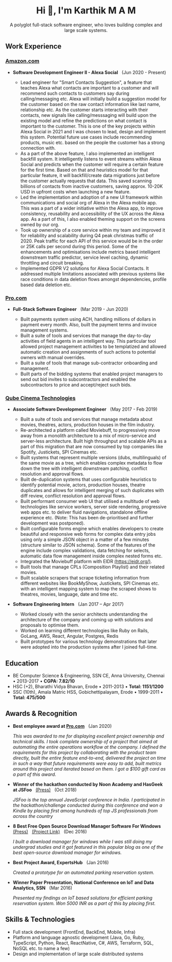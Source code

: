 <h1 align="center"> Hi 👋, I'm Karthik M A M </h1>

<p align="center">A polyglot full-stack software engineer, who loves building complex and large scale systems.</p>

<section>
  <h2> Work Experience </h2>
  <section>
    <h3> <a href="https://amazon.com">Amazon.com</a> </h3>
    <ul>
      <li>
        <p>
          <b>Software Development Engineer II - Alexa Social</b>
          &nbsp;
          (Jun 2020 - Present)
        <ul>
          <li> Lead engineer for "Smart Contacts Suggestion", a feature that teaches Alexa what contacts are important to a customer and will recommend such contacts to customers say during calling/messaging etc. Alexa will initially build a suggestion model for the customer based on the raw contact information like last name, relationship etc. As the customer starts interacting with their contacts, new signals like calling/messsaging will build upon the existing model and refine the predictions on what contact is important to the customer. This is one of the key projects within Alexa Social in 2021 and I was chosen to lead, design and implement this system. Potential future use cases include recommending products, music etc. based on the people the customer has a strong connection with.</li>
          <li> As a part of the above feature, I also implemented an intelligent backfill system. It intelligently listens to event streams within Alexa Social and predicts when the customer will require a certain feature for the first time. Based on that and heuristics model for that particular feature, it will backfill/create data migrations just before the customer actually requests that data. This saved scanning billions of contacts from inactive customers, saving approx. 10-20K USD in upfront costs when launching a new feature.</li>
          <li> Led the implementation and adoption of a new UI framework within communications and social org of Alexa in the Alexa mobile app. This was a part of a wider initiative within the Alexa app, to improve consistency, reusability and accessibility of the UX across the Alexa app. As a part of this, I also enabled theming support on the screens owned by our org.</li>
          <li> Took up ownership of a core service within my team and improved it for reliability and scalability during Q4 peak christmas traffic of 2020. Peak traffic for each API of this service would be in the order or 25K calls per second during this period. Some of the enhancements and optimisations include metrics based intelligent downstream traffic predictor, service level caching, dynamic throttling and circuit breaking. </li>
          <li> Implemented GDPR V2 solutions for Alexa Social Contacts. It addressed multiple limitations associated with previous systems like race conditions in data deletion flows amongst dependencies, profile based data deletion etc. </li>
        </ul>
        </p>
      </li>
  </section>

  <section>
    <h3> <a href="https://pro.com">Pro.com</a> </h3>
    <ul>
      <li>
        <p>
          <b>Full-Stack Software Engineer</b>
          &nbsp;
          (Mar 2019 - Jun 2020)
        </p>
        <ul>
          <li>Built payments system using ACH, handling millions of dollars in payment every month. Also, built the payment terms and invoice management systems.</li>
          <li>Built a suite of tools and services that manage the day-to-day activities of field agents in an intelligent way. This particular tool allowed project management activities to be templatized and allowed automatic creation and assignments of such actions to potential owners with manual overrides.</li>
          <li>Built a suite of tools that manage sub-contractor onboarding and management.</li>
          <li>Built parts of the bidding systems that enabled project managers to send out bid invites to subcontractors and enabled the subcontractors to price and accept/reject such bids.</li>
        </ul>
      </li>
  </section>

  <section>
    <h3> <a href="https://www.qubecinema.com/">Qube Cinema Technologies</a> </h3>
    <ul>
      <li>
        <p>
          <b>Associate Software Development Engineer</b>
          &nbsp;
          (May 2017 - Feb 2019)
        </p>
        <ul>
          <li>Built a suite of tools and services that manage metadata about movies, theatres, actors, production houses in the film industry.</li>
          <li>Re-architected a platform called Moviebuff, to progressively move away from a monolith architecture to a mix of micro-service and server-less architecture. Built high throughput and scalable APIs as a part of this migration that are now consumed by top companies like Spotify, Justickets, SPI Cinemas etc.</li>
          <li>Built systems that represent multiple versions (dubs, multilinguals) of the same movie as a tree, which enables complex metadata to flow down the tree with intelligent downstream patching, conflict resolution and approval flows.</li>
          <li>Built de-duplication systems that uses configurable heuristics to identify potential movie, actors, production houses, theatre duplicates and allows for intelligent merging of such duplicates with diff review, conflict resolution and approval flows.</li>
          <li>Built performant consumer web UI that utilised a multitude of web technologies like service workers, server side rendering, progressive web apps etc. to deliver fluid navigations, standalone offline experience etc. (Note: This has been de-prioritised and further development was postponed).</li>
          <li>Built configurable forms engine which enables developers to create beautiful and responsive web forms for complex data entry jobs using only a simple JSON object in a matter of a few minutes (structure similar to JSON schema). Some of the features of the engine include complex validations, data fetching for selects, automatic data flow management inside complex nested forms etc.</li>
          <li>Integrated the Moviebuff platform with EIDR <a href="https://eidr.org/">(https://eidr.org/)</a>.</li>
          <li>Built tools that manage CPLs (Composition Playlist) and their related movies.</li>
          <li>Built scalable scrapers that scrape ticketing information from different websites like BookMyShow, Justickets, SPI Cinemas etc. with an intelligent mapping system to map the scraped shows to theatres, movies, language, date and time etc.</li>
        </ul>
      </li>
      <li>
        <p>
          <b>Software Engineering Intern</b>
          &nbsp;
          (Jan 2017 – Apr 2017)
        </p>
        <ul>
          <li>Worked closely with the senior architects understanding the architecture of the company and coming up with solutions and proposals to optimise them.</li>
          <li>Worked on learning different technologies like Ruby on Rails, GoLang, AWS, React, Angular, Postgres, Redis</li>
          <li>Built prototypes for various technology demonstrations that later were adopted into the production systems after I joined full-time.</li>
        </ul>
      </li>
    </ul>
  </section>
</section>

<section>
  <h2>Education</h2>
  <ul>
    <li>BE Computer Science & Engineering, SSN CE, Anna University, Chennai • 2013-2017 • <b>CGPA: 7.82/10</b></li>
    <li>HSC (+2), Bharathi Vidya Bhavan, Erode • 2011-2013 • <b>Total: 1151/1200</b></li>
    <li>SSC (10th), Amala Matric HSS, Gobichettipalayam, Erode • 1999-2011 • <b>Total: 475/500</b></li>
  </ul>
</section>

<section>
  <h2> Awards & Recognition </h2>
  <ul>
    <li>
      <p>
        <b>Best employee award at <a href="https://pro.com">Pro.com</a></b>
        &nbsp;
        (Jan 2020)
      </p>
      <i>
        This was awarded to me for displaying excellent project ownership and technical skills.
        I took complete ownership of a project that aimed at automating the entire operations workflow at the company.
        I defined the requirements for this project by collaborating with the product team directly, built the entire feature end-to-end, delivered the project on time in such a way that future requirements were easy to add, built metrics around this project and iterated based on them.
        I got a $100 gift card as a part of this award.
      </i>
    </li>
    <li>
      <p>
        <b>Winner of the hackathon conducted by Noon Academy and HasGeek at JSFoo</b>
        &nbsp;
        <a href="https://www.linkedin.com/feed/update/urn:li:activity:6461916055148302336/">(Press)</a>
        &nbsp;
        (Oct 2018)
      </p>
      <i>JSFoo is the top annual JavaScript conference in India. I participated in the hackathon/challenge conducted during this conference and won a Kindle by placing first among hundreds of top JS professionals from across the country</i>
    </li>
    <li>
      <p>
        <b>8 Best Free Open Source Download Manager Software For Windows</b>
        &nbsp;
        <a href="https://listoffreeware.com/free-open-source-download-manager-software-windows/">(Press)</a>
        &nbsp;
        <a href="https://github.com/KarthikMAM/Download-Manager">(Project Link)</a></b>
        &nbsp;
        (Dec 2016)
      </p>
      <i>I built a download manager for windows while I was still doing my undergrad studies and it got featured in this popular blog as one of the best open-source download manager for windows.</i>
    <li>
      <p>
        <b>Best Project Award, ExpertsHub</b>
        &nbsp;
        (Jan 2016)
      </p>
      <i>Created a prototype for an automated parking reservation system.</i>
    </li>
    <li>
      <p>
        <b>Winner Paper Presentation, National Conference on IoT and Data Analytics, SSN</b>
        &nbsp;
        (Mar 2016)
      </p>
      <i>Presented my findings on IoT based solutions for efficient parking reservation system. Won 5000 INR as a part of this by placing first.</i>
    </li>
  </ul>
</section>

<section>
  <h2> Skills & Technologies </h2>
  <ul>
    <li> Full stack development (FrontEnd, BackEnd, Mobile, Infra)
    <li> Platform and language agnostic development (Java, Go, Ruby, TypeScript, Python, React, ReactNative, C#, AWS, Terraform, SQL, NoSQL etc. to name a few)
    <li> Design and implementation of large scale distributed systems
  </ul>
</section>

<br>
<br>

<br>
<br>
